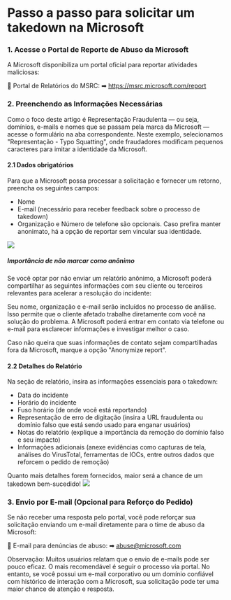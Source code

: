 # Passo a passo para solicitar um takedown na Microsoft

### 1. Acesse o Portal de Reporte de Abuso da Microsoft
A Microsoft disponibiliza um portal oficial para reportar atividades maliciosas:

🔗 Portal de Relatórios do MSRC: ➡ https://msrc.microsoft.com/report

### 2. Preenchendo as Informações Necessárias
Como o foco deste artigo é Representação Fraudulenta — ou seja, domínios, e-mails e nomes que se passam pela marca da Microsoft — acesse o formulário na aba correspondente. Neste exemplo, selecionamos "Representação - Typo Squatting", onde fraudadores modificam pequenos caracteres para imitar a identidade da Microsoft.


#### 2.1 Dados obrigatórios
Para que a Microsoft possa processar a solicitação e fornecer um retorno, preencha os seguintes campos: 
- Nome
- E-mail (necessário para receber feedback sobre o processo de takedown)
- Organização e Número de telefone são opcionais. 
Caso prefira manter anonimato, há a opção de reportar sem vincular sua identidade.
<img src="https://media.licdn.com/dms/image/v2/D4D12AQEg8pxMfQ0FuA/article-inline_image-shrink_1500_2232/article-inline_image-shrink_1500_2232/0/1739226115902?e=1744848000&amp;v=beta&amp;t=qOdhZf10kKD37E9Y2omaucszfEZOQ8J-sPEE2lINwJc"/>

##### Importância de não marcar como anônimo

Se você optar por não enviar um relatório anônimo, a Microsoft poderá compartilhar as seguintes informações com seu cliente ou terceiros relevantes para acelerar a resolução do incidente:

Seu nome, organização e e-mail serão incluídos no processo de análise.
Isso permite que o cliente afetado trabalhe diretamente com você na solução do problema.
A Microsoft poderá entrar em contato via telefone ou e-mail para esclarecer informações e investigar melhor o caso.

Caso não queira que suas informações de contato sejam compartilhadas fora da Microsoft, marque a opção "Anonymize report".

#### 2.2 Detalhes do Relatório
Na seção de relatório, insira as informações essenciais para o takedown:
- Data do incidente
- Horário do incidente
- Fuso horário (de onde você está reportando)
- Representação de erro de digitação (insira a URL fraudulenta ou domínio falso que está sendo usado para enganar usuários)
- Notas do relatório (explique a importância da remoção do domínio falso e seu impacto)
- Informações adicionais (anexe evidências como capturas de tela, análises do VirusTotal, ferramentas de IOCs, entre outros dados que reforcem o pedido de remoção)

Quanto mais detalhes forem fornecidos, maior será a chance de um takedown bem-sucedido!
<img src="https://media.licdn.com/dms/image/v2/D4E12AQF2qQKDsFwKDA/article-inline_image-shrink_1500_2232/article-inline_image-shrink_1500_2232/0/1739229444194?e=1744848000&amp;v=beta&amp;t=oUqVBk6VkWteBOfV2L0OJ7-0AWdWLcrZ8ThOvd-7Etg"/>

### 3. Envio por E-mail (Opcional para Reforço do Pedido)
Se não receber uma resposta pelo portal, você pode reforçar sua solicitação enviando um e-mail diretamente para o time de abuso da Microsoft:

📩 E-mail para denúncias de abuso: ➡ abuse@microsoft.com

Observação: Muitos usuários relatam que o envio de e-mails pode ser pouco eficaz. O mais recomendável é seguir o processo via portal. No entanto, se você possui um e-mail corporativo ou um domínio confiável com histórico de interação com a Microsoft, sua solicitação pode ter uma maior chance de atenção e resposta.
